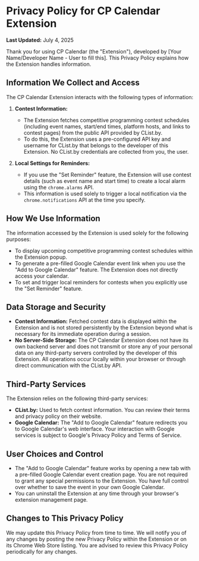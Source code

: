 # Privacy Policy for CP Calendar Extension

**Last Updated:** July 4, 2025

Thank you for using CP Calendar (the "Extension"), developed by [Your Name/Developer Name - User to fill this]. This Privacy Policy explains how the Extension handles information.

## Information We Collect and Access

The CP Calendar Extension interacts with the following types of information:

1.  **Contest Information:**
    *   The Extension fetches competitive programming contest schedules (including event names, start/end times, platform hosts, and links to contest pages) from the public API provided by CList.by.
    *   To do this, the Extension uses a pre-configured API key and username for CList.by that belongs to the developer of this Extension. No CList.by credentials are collected from you, the user.

2.  **Local Settings for Reminders:**
    *   If you use the "Set Reminder" feature, the Extension will use contest details (such as event name and start time) to create a local alarm using the `chrome.alarms` API.
    *   This information is used solely to trigger a local notification via the `chrome.notifications` API at the time you specify.

## How We Use Information

The information accessed by the Extension is used solely for the following purposes:

*   To display upcoming competitive programming contest schedules within the Extension popup.
*   To generate a pre-filled Google Calendar event link when you use the "Add to Google Calendar" feature. The Extension does not directly access your calendar.
*   To set and trigger local reminders for contests when you explicitly use the "Set Reminder" feature.

## Data Storage and Security

*   **Contest Information:** Fetched contest data is displayed within the Extension and is not stored persistently by the Extension beyond what is necessary for its immediate operation during a session.
*   **No Server-Side Storage:** The CP Calendar Extension does not have its own backend server and does not transmit or store any of your personal data on any third-party servers controlled by the developer of this Extension. All operations occur locally within your browser or through direct communication with the CList.by API.

## Third-Party Services

The Extension relies on the following third-party services:

*   **CList.by:** Used to fetch contest information. You can review their terms and privacy policy on their website.
*   **Google Calendar:** The "Add to Google Calendar" feature redirects you to Google Calendar's web interface. Your interaction with Google services is subject to Google's Privacy Policy and Terms of Service.

## User Choices and Control

*   The "Add to Google Calendar" feature works by opening a new tab with a pre-filled Google Calendar event creation page. You are not required to grant any special permissions to the Extension. You have full control over whether to save the event in your own Google Calendar.
*   You can uninstall the Extension at any time through your browser's extension management page.

## Changes to This Privacy Policy

We may update this Privacy Policy from time to time. We will notify you of any changes by posting the new Privacy Policy within the Extension or on its Chrome Web Store listing. You are advised to review this Privacy Policy periodically for any changes.

